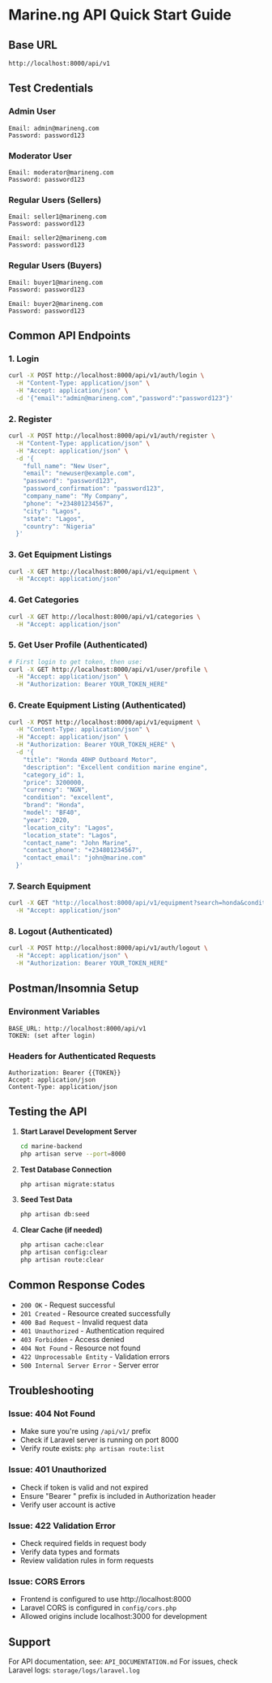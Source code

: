 # Marine.ng API Quick Start Guide

## Base URL
```
http://localhost:8000/api/v1
```

## Test Credentials

### Admin User
```
Email: admin@marineng.com
Password: password123
```

### Moderator User
```
Email: moderator@marineng.com
Password: password123
```

### Regular Users (Sellers)
```
Email: seller1@marineng.com
Password: password123

Email: seller2@marineng.com
Password: password123
```

### Regular Users (Buyers)
```
Email: buyer1@marineng.com
Password: password123

Email: buyer2@marineng.com
Password: password123
```

## Common API Endpoints

### 1. Login
```bash
curl -X POST http://localhost:8000/api/v1/auth/login \
  -H "Content-Type: application/json" \
  -H "Accept: application/json" \
  -d '{"email":"admin@marineng.com","password":"password123"}'
```

### 2. Register
```bash
curl -X POST http://localhost:8000/api/v1/auth/register \
  -H "Content-Type: application/json" \
  -H "Accept: application/json" \
  -d '{
    "full_name": "New User",
    "email": "newuser@example.com",
    "password": "password123",
    "password_confirmation": "password123",
    "company_name": "My Company",
    "phone": "+234801234567",
    "city": "Lagos",
    "state": "Lagos",
    "country": "Nigeria"
  }'
```

### 3. Get Equipment Listings
```bash
curl -X GET http://localhost:8000/api/v1/equipment \
  -H "Accept: application/json"
```

### 4. Get Categories
```bash
curl -X GET http://localhost:8000/api/v1/categories \
  -H "Accept: application/json"
```

### 5. Get User Profile (Authenticated)
```bash
# First login to get token, then use:
curl -X GET http://localhost:8000/api/v1/user/profile \
  -H "Accept: application/json" \
  -H "Authorization: Bearer YOUR_TOKEN_HERE"
```

### 6. Create Equipment Listing (Authenticated)
```bash
curl -X POST http://localhost:8000/api/v1/equipment \
  -H "Content-Type: application/json" \
  -H "Accept: application/json" \
  -H "Authorization: Bearer YOUR_TOKEN_HERE" \
  -d '{
    "title": "Honda 40HP Outboard Motor",
    "description": "Excellent condition marine engine",
    "category_id": 1,
    "price": 3200000,
    "currency": "NGN",
    "condition": "excellent",
    "brand": "Honda",
    "model": "BF40",
    "year": 2020,
    "location_city": "Lagos",
    "location_state": "Lagos",
    "contact_name": "John Marine",
    "contact_phone": "+234801234567",
    "contact_email": "john@marine.com"
  }'
```

### 7. Search Equipment
```bash
curl -X GET "http://localhost:8000/api/v1/equipment?search=honda&condition=new&price_max=5000000" \
  -H "Accept: application/json"
```

### 8. Logout (Authenticated)
```bash
curl -X POST http://localhost:8000/api/v1/auth/logout \
  -H "Accept: application/json" \
  -H "Authorization: Bearer YOUR_TOKEN_HERE"
```

## Postman/Insomnia Setup

### Environment Variables
```
BASE_URL: http://localhost:8000/api/v1
TOKEN: (set after login)
```

### Headers for Authenticated Requests
```
Authorization: Bearer {{TOKEN}}
Accept: application/json
Content-Type: application/json
```

## Testing the API

1. **Start Laravel Development Server**
   ```bash
   cd marine-backend
   php artisan serve --port=8000
   ```

2. **Test Database Connection**
   ```bash
   php artisan migrate:status
   ```

3. **Seed Test Data**
   ```bash
   php artisan db:seed
   ```

4. **Clear Cache (if needed)**
   ```bash
   php artisan cache:clear
   php artisan config:clear
   php artisan route:clear
   ```

## Common Response Codes

- `200 OK` - Request successful
- `201 Created` - Resource created successfully
- `400 Bad Request` - Invalid request data
- `401 Unauthorized` - Authentication required
- `403 Forbidden` - Access denied
- `404 Not Found` - Resource not found
- `422 Unprocessable Entity` - Validation errors
- `500 Internal Server Error` - Server error

## Troubleshooting

### Issue: 404 Not Found
- Make sure you're using `/api/v1/` prefix
- Check if Laravel server is running on port 8000
- Verify route exists: `php artisan route:list`

### Issue: 401 Unauthorized
- Check if token is valid and not expired
- Ensure "Bearer " prefix is included in Authorization header
- Verify user account is active

### Issue: 422 Validation Error
- Check required fields in request body
- Verify data types and formats
- Review validation rules in form requests

### Issue: CORS Errors
- Frontend is configured to use http://localhost:8000
- Laravel CORS is configured in `config/cors.php`
- Allowed origins include localhost:3000 for development

## Support

For API documentation, see: `API_DOCUMENTATION.md`
For issues, check Laravel logs: `storage/logs/laravel.log`
